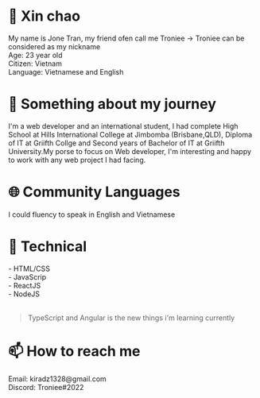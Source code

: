 
<h1>👋 Xin chao</h1>
My name is Jone Tran, my friend ofen call me Troniee -> Troniee can be considered as my nickname</br>
Age: 23 year old</br>
Citizen: Vietnam</br>
Language: Vietnamese and English</br>

<h1>👀 Something about my journey</h1>
I'm a web developer and an international student, I had complete High School at Hills International College at Jimbomba (Brisbane,QLD), Diploma of IT at Griifth Collge and Second years of Bachelor of IT at Griifth University.My porse to focus on Web developer, I'm interesting and happy to work with any web project I had facing.


<h1>🌐 Community Languages</h2>
I could fluency to speak in English and Vietnamese

<h1>🌱 Technical</h1>
- HTML/CSS</br>
- JavaScrip</br>
- ReactJS</br>
- NodeJS</br></br>

> TypeScript and Angular is the new things i'm learning currently

<h1>📫 How to reach me</h1>
Email: kiradz1328@gmail.com</br>
Discord: Troniee#2022










<!---
xNart99/xNart99 is a ✨ special ✨ repository because its `README.md` (this file) appears on your GitHub profile.
You can click the Preview link to take a look at your changes.
--->
